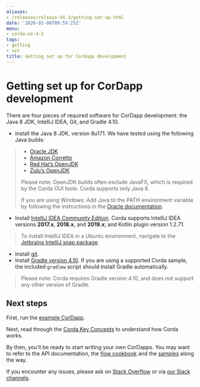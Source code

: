 ```yaml
---
aliases:
- /releases/release-V4.3/getting-set-up.html
date: '2020-01-08T09:59:25Z'
menu:
- corda-os-4-3
tags:
- getting
- set
title: Getting set up for CorDapp development
---
```



# Getting set up for CorDapp development

There are four pieces of required software for CorDapp development: the Java 8 JDK, IntelliJ IDEA, Git, and Gradle 4.10.


* Install the Java 8 JDK, version 8u171. We have tested using the following Java builds:

> 
> 
> * [Oracle JDK](https://www.oracle.com/technetwork/java/javase/downloads/jdk8-downloads-2133151.html)
> * [Amazon Corretto](https://aws.amazon.com/corretto/)
> * [Red Hat’s OpenJDK](https://developers.redhat.com/products/openjdk/overview/)
> * [Zulu’s OpenJDK](https://www.azul.com/)
> 
> Please note: OpenJDK builds often exclude JavaFX, which is required by the Corda GUI tools. Corda supports only Java 8.
> 
> If you are using Windows: Add Java to the PATH environment variable by following the instructions in the [Oracle documentation](https://docs.oracle.com/javase/7/docs/webnotes/install/windows/jdk-installation-windows.html#path).



* Install [IntelliJ IDEA Community Edition](https://www.jetbrains.com/idea/). Corda supports IntelliJ IDEA versions **2017.x**, **2018.x**, and **2019.x**; and Kotlin plugin version 1.2.71.

> 
> To install IntelliJ IDEA in a Ubuntu environment, navigate to the [Jetbrains IntelliJ snap package](https://snapcraft.io/intellij-idea-community).



* Install [git](https://git-scm.com/).
* Install [Gradle version 4.10](https://gradle.org/install/). If you are using a supported Corda sample, the included `gradlew` script should install Gradle automatically.

> 
> Please note: Corda requires Gradle version 4.10, and does not support any other version of Gradle.



## Next steps

First, run the [example CorDapp](tutorial-cordapp.md).

Next, read through the [Corda Key Concepts](key-concepts.md) to understand how Corda works.

By then, you’ll be ready to start writing your own CorDapps. You may want to refer to the
API documentation, the [flow cookbook](flow-cookbook.md) and the
[samples](https://www.corda.net/samples/) along the way.

If you encounter any issues, please ask on [Stack Overflow](https://stackoverflow.com/questions/tagged/corda) or via [our Slack channels](http://slack.corda.net/).

